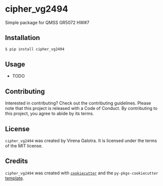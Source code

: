 # cipher_vg2494

Simple package for QMSS GR5072 HW#7

## Installation

```bash
$ pip install cipher_vg2494
```

## Usage

- TODO

## Contributing

Interested in contributing? Check out the contributing guidelines. Please note that this project is released with a Code of Conduct. By contributing to this project, you agree to abide by its terms.

## License

`cipher_vg2494` was created by Virena Galotra. It is licensed under the terms of the MIT license.

## Credits

`cipher_vg2494` was created with [`cookiecutter`](https://cookiecutter.readthedocs.io/en/latest/) and the `py-pkgs-cookiecutter` [template](https://github.com/py-pkgs/py-pkgs-cookiecutter).
